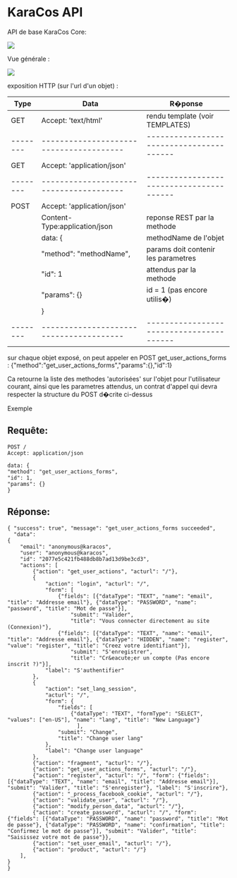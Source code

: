 KaraCos API
===========

API de base KaraCos Core:

![](../uml/DbObjects.png?raw=true)

Vue générale :

![](../uml/SemanticWebEngine.png?raw=true)

exposition HTTP (sur l'url d'un objet) :

Type	|   	Data        			|    R�ponse
--------|---------------------------------------|----------------------------------------
GET 	|   	Accept: 'text/html'		|    rendu template (voir TEMPLATES)
--------|---------------------------------------|----------------------------------------
GET  	|   	Accept: 'application/json'	|    
--------|---------------------------------------|----------------------------------------
POST	|	Accept: 'application/json'	|
	|	Content-Type:application/json	|    reponse REST par la methode 
	|     data: {				|     methodName de l'objet
	|		"method": "methodName",	|    params doit contenir les parametres
	|		"id": 1			|    attendus par la methode
	|		"params": {}		|    id = 1 (pas encore utilis�)
	|	}				|
--------|---------------------------------------|----------------------------------------

sur chaque objet exposé, on peut appeler en POST get_user_actions_forms :
{"method":"get_user_actions_forms","params":{},"id":1}

Ca retourne la liste des methodes 'autorisées' sur l'objet pour l'utilisateur courant, ainsi que les
parametres attendus, un contrat d'appel qui devra respecter la structure du POST d�crite ci-dessus


Exemple

Requête:
--------

    POST /
    Accept: application/json
    
    data: {
	"method": "get_user_actions_forms",
	"id": 1,
	"params": {}
    }

Réponse:
--------

    { "success": true", "message": "get_user_actions_forms succeeded", 
      "data": 
	{
		"email": "anonymous@karacos",
		"user": "anonymous@karacos",
		"id": "2077e5c421fb488db8b7ad13d9be3cd3",
		"actions": [
			{"action": "get_user_actions", "acturl": "/"},
			{
				"action": "login", "acturl": "/",
				"form": [
					{"fields": [{"dataType": "TEXT", "name": "email", "title": "Addresse email"}, {"dataType": "PASSWORD", "name": "password", "title": "Mot de passe"}], 
						"submit": "Valider", 
						"title": "Vous connecter directement au site (Connexion)"}, 
					{"fields": [{"dataType": "TEXT", "name": "email", "title": "Addresse email"}, {"dataType": "HIDDEN", "name": "register", "value": "register", "title": "Creez votre identifiant"}], 
						"submit": "S'enregistrer", 
						"title": "Cr&eacute;er un compte (Pas encore inscrit ?)"}],
				"label": "S'authentifier"
			}, 
			{
				"action": "set_lang_session",
				"acturl": "/",
				"form": {
					"fields": [
						{"dataType": "TEXT", "formType": "SELECT", "values": ["en-US"], "name": "lang", "title": "New Language"}
						  ], 
					"submit": "Change", 
					"title": "Change user lang"
				}, 
				"label": "Change user language"
			}, 
			{"action": "fragment", "acturl": "/"}, 
			{"action": "get_user_actions_forms", "acturl": "/"}, 
			{"action": "register", "acturl": "/", "form": {"fields": [{"dataType": "TEXT", "name": "email", "title": "Addresse email"}], "submit": "Valider", "title": "S'enregister"}, "label": "S'inscrire"}, 
			{"action": "_process_facebook_cookie", "acturl": "/"}, 
			{"action": "validate_user", "acturl": "/"}, 
			{"action": "modify_person_data", "acturl": "/"}, 
			{"action": "create_password", "acturl": "/", "form": {"fields": [{"dataType": "PASSWORD", "name": "password", "title": "Mot de passe"}, {"dataType": "PASSWORD", "name": "confirmation", "title": "Confirmez le mot de passe"}], "submit": "Valider", "title": "Saisissez votre mot de passe"}}, 
			{"action": "set_user_email", "acturl": "/"}, 
			{"action": "product", "acturl": "/"}
		], 
	}
    }
